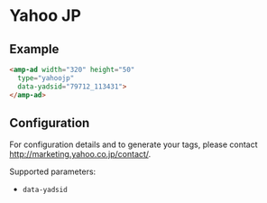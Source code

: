<!---
Copyright 2016 The AMP HTML Authors. All Rights Reserved.

Licensed under the Apache License, Version 2.0 (the "License");
you may not use this file except in compliance with the License.
You may obtain a copy of the License at

      http://www.apache.org/licenses/LICENSE-2.0

Unless required by applicable law or agreed to in writing, software
distributed under the License is distributed on an "AS-IS" BASIS,
WITHOUT WARRANTIES OR CONDITIONS OF ANY KIND, either express or implied.
See the License for the specific language governing permissions and
limitations under the License.
-->

# Yahoo JP

## Example

```html
<amp-ad width="320" height="50"
  type="yahoojp"
  data-yadsid="79712_113431">
</amp-ad>
```

## Configuration

For configuration details and to generate your tags, please contact http://marketing.yahoo.co.jp/contact/.



Supported parameters:

- `data-yadsid`
